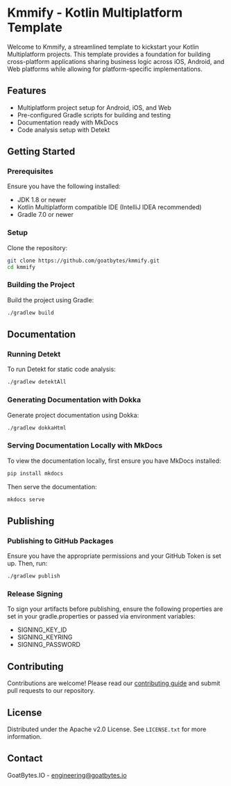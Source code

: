 # Kmmify - Kotlin Multiplatform Template

Welcome to Kmmify, a streamlined template to kickstart your Kotlin Multiplatform projects. This
template provides a foundation for building cross-platform applications sharing business logic
across iOS, Android, and Web platforms while allowing for platform-specific implementations.

## Features

- Multiplatform project setup for Android, iOS, and Web
- Pre-configured Gradle scripts for building and testing
- Documentation ready with MkDocs
- Code analysis setup with Detekt

## Getting Started

### Prerequisites

Ensure you have the following installed:

- JDK 1.8 or newer
- Kotlin Multiplatform compatible IDE (IntelliJ IDEA recommended)
- Gradle 7.0 or newer

### Setup

Clone the repository:

```sh
git clone https://github.com/goatbytes/kmmify.git
cd kmmify
```

### Building the Project

Build the project using Gradle:

```sh
./gradlew build
```

## Documentation

### Running Detekt

To run Detekt for static code analysis:

```sh
./gradlew detektAll
```

### Generating Documentation with Dokka

Generate project documentation using Dokka:

```sh
./gradlew dokkaHtml
```

### Serving Documentation Locally with MkDocs

To view the documentation locally, first ensure you have MkDocs installed:

```sh
pip install mkdocs
```

Then serve the documentation:

```sh
mkdocs serve
```

## Publishing

### Publishing to GitHub Packages

Ensure you have the appropriate permissions and your GitHub Token is set up. Then, run:

```sh
./gradlew publish
```

### Release Signing

To sign your artifacts before publishing, ensure the following properties are set in your
gradle.properties or passed via environment variables:

- SIGNING_KEY_ID
- SIGNING_KEYRING
- SIGNING_PASSWORD

## Contributing

Contributions are welcome! Please read our [contributing guide](CONTRIBUTING.md) and submit pull
requests to our repository.

## License

Distributed under the Apache v2.0 License. See `LICENSE.txt` for more information.

## Contact

GoatBytes.IO - engineering@goatbytes.io
